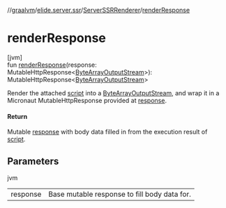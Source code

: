 //[graalvm](../../../index.md)/[elide.server.ssr](../index.md)/[ServerSSRRenderer](index.md)/[renderResponse](render-response.md)

# renderResponse

[jvm]\
fun [renderResponse](render-response.md)(response: MutableHttpResponse&lt;[ByteArrayOutputStream](https://docs.oracle.com/javase/8/docs/api/java/io/ByteArrayOutputStream.html)&gt;): MutableHttpResponse&lt;[ByteArrayOutputStream](https://docs.oracle.com/javase/8/docs/api/java/io/ByteArrayOutputStream.html)&gt;

Render the attached [script](../../../../graalvm/elide.server.ssr/-server-s-s-r-renderer/script.md) into a [ByteArrayOutputStream](https://docs.oracle.com/javase/8/docs/api/java/io/ByteArrayOutputStream.html), and wrap it in a Micronaut MutableHttpResponse provided at [response](render-response.md).

#### Return

Mutable [response](render-response.md) with body data filled in from the execution result of [script](../../../../graalvm/elide.server.ssr/-server-s-s-r-renderer/script.md).

## Parameters

jvm

| | |
|---|---|
| response | Base mutable response to fill body data for. |
